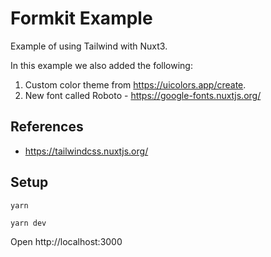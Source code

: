 # Formkit Example

Example of using Tailwind with Nuxt3.

In this example we also added the following:

1. Custom color theme from https://uicolors.app/create.
1. New font called Roboto - https://google-fonts.nuxtjs.org/

## References

- https://tailwindcss.nuxtjs.org/

## Setup

`yarn`

`yarn dev`

Open http://localhost:3000
